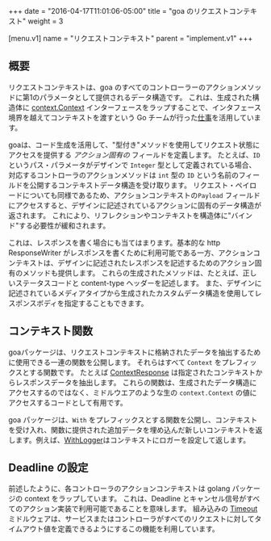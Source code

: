 +++
date = "2016-04-17T11:01:06-05:00"
title = "goa のリクエストコンテキスト"
weight = 3

[menu.v1]
name = "リクエストコンテキスト"
parent = "implement.v1"
+++

## 概要

リクエストコンテキストは、goa のすべてのコントローラーのアクションメソッドに第1のパラメータとして提供されるデータ構造です。
これは、生成された構造体に [context.Context](https://golang.org/pkg/context/#Context) インターフェースをラップすることで、インタフェース境界を越えてコンテキストを渡すという Go チームが行った[仕事](https://blog.golang.org/context)を活用しています。

goaは、コード生成を活用して、"型付き"メソッドを使用してリクエスト状態にアクセスを提供する *アクション固有の* フィールドを定義します。
たとえば、`ID` というパス・パラメータがデザインで `Integer` 型として定義されている場合、対応するコントローラのアクションメソッドは `int` 型の `ID` という名前のフィールドを公開するコンテキストデータ構造を受け取ります。
リクエスト・ペイロードについても同様であるため、アクションコンテキストの`Payload` フィールドにアクセスすると、デザインに記述されているアクションに固有のデータ構造が返されます。
これにより、リフレクションやコンテキストを構造体に"バインド"する必要性が緩和されます。

これは、レスポンスを書く場合にも当てはまります。基本的な http ResponseWriter がレスポンスを書くために利用可能である一方、アクションコンテキストは、デザインに記述されたレスポンスを記述するためのアクション固有のメソッドも提供します。
これらの生成されたメソッドは、たとえば、正しいステータスコードと content-type ヘッダーを記述します。
また、デザインに記述されているメディアタイプから生成されたカスタムデータ構造を使用してレスポンスボディを指定することもできます。

## コンテキスト関数


goaパッケージは、リクエストコンテキストに格納されたデータを抽出するために使用できる一連の関数を公開します。
それらはすべて `Context` をプレフィックスとする関数です。
たとえば [ContextResponse](/v1/reference/goa/#ContextResponse) は指定されたコンテキストからレスポンスデータを抽出します。
これらの関数は、生成されたデータ構造にアクセスするのではなく、ミドルウエアのような生の `context.Context` の値にアクセスするコードとして有用です。

goa パッケージは、`With` をプレフィックスとする関数を公開し、コンテキストを受け入れ、関数に提供された追加データを埋め込んだ新しいコンテキストを返します。例えば、[WithLogger](/v1/reference/goa/#WithLogger)はコンテキストにロガーを設定して返します。

## Deadline の設定

前述したように、各コントローラのアクションコンテキストは golang パッケージの context をラップしています。
これは、Deadline とキャンセル信号がすべてのアクション実装で利用可能であることを意味します。
組み込みの [Timeout](/v1/reference/goa/middleware/#Timeout) ミドルウェアは、サービスまたはコントローラがすべてのリクエストに対してタイムアウト値を定義できるようにするこの機能を利用しています。
